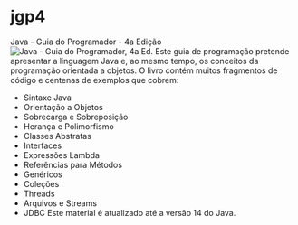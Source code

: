 # jgp4
Java - Guia do Programador - 4a Edição
![Java - Guia do Programador, 4a Ed.](https://github.com/pjandl/jgp4/blob/master/repo-cover-jgp4.png?raw=true)
Este guia de programação pretende apresentar a linguagem Java e, ao mesmo tempo, os conceitos da programação orientada a objetos.
O livro contém muitos fragmentos de código e centenas de exemplos que cobrem:
-	Sintaxe Java
-	Orientação a Objetos
-	Sobrecarga e Sobreposição
-	Herança e Polimorfismo
-	Classes Abstratas
-	Interfaces
-	Expressões Lambda
-	Referências para Métodos
-	Genéricos
-	Coleções
-	Threads
-	Arquivos e Streams
-	JDBC
Este material é atualizado até a versão 14 do Java.
